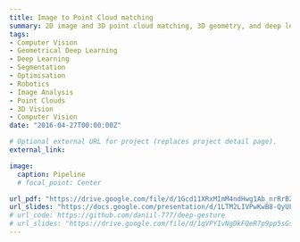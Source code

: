 ```yaml
---
title: Image to Point Cloud matching
summary: 2D image and 3D point cloud matching, 3D geometry, and deep learning
tags:
- Computer Vision
- Geometrical Deep Learning
- Deep Learning
- Segmentation
- Optimisation
- Robotics
- Image Analysis
- Point Clouds
- 3D Vision
- Computer Vision
date: "2016-04-27T00:00:00Z"

# Optional external URL for project (replaces project detail page).
external_link: 

image:
  caption: Pipeline
  # focal_point: Center

url_pdf: "https://drive.google.com/file/d/1Gcd11XRxMImM4ndHwg1Ab_nrRrB2ibcn/view"
url_slides: "https://docs.google.com/presentation/d/1LTM2LIVPwKwB8-QyUFUcUJEmf9VPbudI/edit?rtpof=true&sd=true"
# url_code: https://github.com/daniil-777/deep-gesture
# url_slides: "https://drive.google.com/file/d/1qVPYIvNgDkFQeR7p9pp5sGsppMGXf_iY/view?usp=sharing"
---
```

